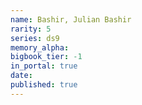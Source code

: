 ```yaml
---
name: Bashir, Julian Bashir
rarity: 5
series: ds9
memory_alpha:
bigbook_tier: -1
in_portal: true
date:
published: true
---
```



